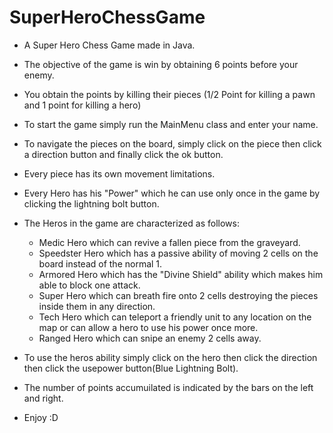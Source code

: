 # SuperHeroChessGame
- A Super Hero Chess Game made in Java.
- The objective of the game is win by obtaining 6 points before your enemy.
- You obtain the points by killing their pieces (1/2 Point for killing a pawn and 1 point for killing a hero)
- To start the game simply run the MainMenu class and enter your name.
- To navigate the pieces on the board, simply click on the piece then click a direction button and finally click the ok button.
- Every piece has its own movement limitations.
- Every Hero has his "Power" which he can use only once in the game by clicking the lightning bolt button.
- The Heros in the game are characterized as follows:

  - Medic Hero which can revive a fallen piece from the graveyard.
  - Speedster Hero which has a passive ability of moving 2 cells on the board instead of the normal 1.
  - Armored Hero which has the "Divine Shield" ability which makes him able to block one attack.
  - Super Hero which can breath fire onto 2 cells destroying the pieces inside them in any direction.
  - Tech Hero which can teleport a friendly unit to any location on the map or can allow a hero to use his power once more.
  - Ranged Hero which can snipe an enemy 2 cells away.

- To use the heros ability simply click on the hero then click the direction then click the usepower button(Blue Lightning Bolt).
- The number of points accumuilated is indicated by the bars on the left and right.
- Enjoy :D
